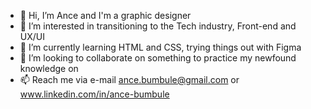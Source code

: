 - 👋 Hi, I’m Ance and I'm a graphic designer
- 👀 I’m interested in transitioning to the Tech industry, Front-end and UX/UI
- 🌱 I’m currently learning HTML and CSS, trying things out with Figma 
- 💞️ I’m looking to collaborate on something to practice my newfound knowledge on
- 📫 Reach me via e-mail ance.bumbule@gmail.com or www.linkedin.com/in/ance-bumbule

<!---
AnceB/AnceB is a ✨ special ✨ repository because its `README.md` (this file) appears on your GitHub profile.
You can click the Preview link to take a look at your changes.
--->
